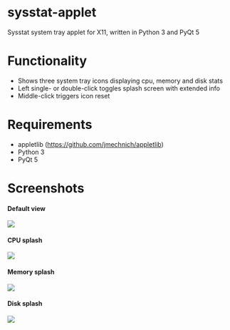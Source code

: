 sysstat-applet
==============

Sysstat system tray applet for X11, written in Python 3 and PyQt 5

Functionality
=============

- Shows three system tray icons displaying cpu, memory and disk stats
- Left single- or double-click toggles splash screen with extended info
- Middle-click triggers icon reset

Requirements
============

- appletlib (https://github.com/jmechnich/appletlib)
- Python 3
- PyQt 5

Screenshots
===========

#### Default view
![](https://raw.github.com/jmechnich/sysstat-applet/master/screens/screen-nosplash.png)

#### CPU splash
![](https://raw.github.com/jmechnich/sysstat-applet/master/screens/screen-splash-cpu.png)

#### Memory splash
![](https://raw.github.com/jmechnich/sysstat-applet/master/screens/screen-splash-mem.png)

#### Disk splash
![](https://raw.github.com/jmechnich/sysstat-applet/master/screens/screen-splash-disk.png)
